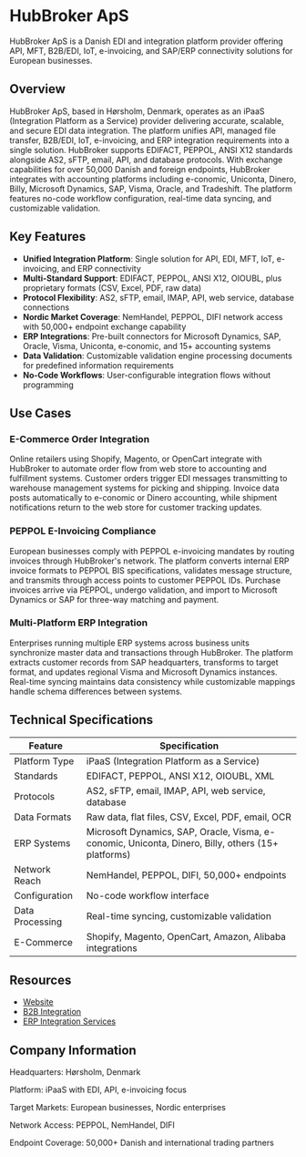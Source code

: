 # HubBroker ApS

HubBroker ApS is a Danish EDI and integration platform provider offering API, MFT, B2B/EDI, IoT, e-invoicing, and SAP/ERP connectivity solutions for European businesses.

## Overview

HubBroker ApS, based in Hørsholm, Denmark, operates as an iPaaS (Integration Platform as a Service) provider delivering accurate, scalable, and secure EDI data integration. The platform unifies API, managed file transfer, B2B/EDI, IoT, e-invoicing, and ERP integration requirements into a single solution. HubBroker supports EDIFACT, PEPPOL, ANSI X12 standards alongside AS2, sFTP, email, API, and database protocols. With exchange capabilities for over 50,000 Danish and foreign endpoints, HubBroker integrates with accounting platforms including e-conomic, Uniconta, Dinero, Billy, Microsoft Dynamics, SAP, Visma, Oracle, and Tradeshift. The platform features no-code workflow configuration, real-time data syncing, and customizable validation.

## Key Features

- **Unified Integration Platform**: Single solution for API, EDI, MFT, IoT, e-invoicing, and ERP connectivity
- **Multi-Standard Support**: EDIFACT, PEPPOL, ANSI X12, OIOUBL, plus proprietary formats (CSV, Excel, PDF, raw data)
- **Protocol Flexibility**: AS2, sFTP, email, IMAP, API, web service, database connections
- **Nordic Market Coverage**: NemHandel, PEPPOL, DIFI network access with 50,000+ endpoint exchange capability
- **ERP Integrations**: Pre-built connectors for Microsoft Dynamics, SAP, Oracle, Visma, Uniconta, e-conomic, and 15+ accounting systems
- **Data Validation**: Customizable validation engine processing documents for predefined information requirements
- **No-Code Workflows**: User-configurable integration flows without programming

## Use Cases

### E-Commerce Order Integration

Online retailers using Shopify, Magento, or OpenCart integrate with HubBroker to automate order flow from web store to accounting and fulfillment systems. Customer orders trigger EDI messages transmitting to warehouse management systems for picking and shipping. Invoice data posts automatically to e-conomic or Dinero accounting, while shipment notifications return to the web store for customer tracking updates.

### PEPPOL E-Invoicing Compliance

European businesses comply with PEPPOL e-invoicing mandates by routing invoices through HubBroker's network. The platform converts internal ERP invoice formats to PEPPOL BIS specifications, validates message structure, and transmits through access points to customer PEPPOL IDs. Purchase invoices arrive via PEPPOL, undergo validation, and import to Microsoft Dynamics or SAP for three-way matching and payment.

### Multi-Platform ERP Integration

Enterprises running multiple ERP systems across business units synchronize master data and transactions through HubBroker. The platform extracts customer records from SAP headquarters, transforms to target format, and updates regional Visma and Microsoft Dynamics instances. Real-time syncing maintains data consistency while customizable mappings handle schema differences between systems.

## Technical Specifications

| Feature | Specification |
|---------|---------------|
| Platform Type | iPaaS (Integration Platform as a Service) |
| Standards | EDIFACT, PEPPOL, ANSI X12, OIOUBL, XML |
| Protocols | AS2, sFTP, email, IMAP, API, web service, database |
| Data Formats | Raw data, flat files, CSV, Excel, PDF, email, OCR |
| ERP Systems | Microsoft Dynamics, SAP, Oracle, Visma, e-conomic, Uniconta, Dinero, Billy, others (15+ platforms) |
| Network Reach | NemHandel, PEPPOL, DIFI, 50,000+ endpoints |
| Configuration | No-code workflow interface |
| Data Processing | Real-time syncing, customizable validation |
| E-Commerce | Shopify, Magento, OpenCart, Amazon, Alibaba integrations |

## Resources

- [Website](https://hubbroker.com)
- [B2B Integration](https://hubbroker.com/b2b-integration/)
- [ERP Integration Services](https://hubbroker.com/solutions/erp-integration-services/)

## Company Information

Headquarters: Hørsholm, Denmark

Platform: iPaaS with EDI, API, e-invoicing focus

Target Markets: European businesses, Nordic enterprises

Network Access: PEPPOL, NemHandel, DIFI

Endpoint Coverage: 50,000+ Danish and international trading partners
